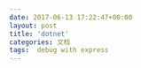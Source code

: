 ```yaml
---
date: 2017-06-13 17:22:47+00:00
layout: post
title: 'dotnet'
categories: 文档
tags:  debug with express 
---
```



